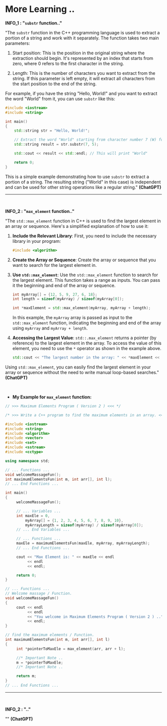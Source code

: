 # More Learning ..

**INFO_1 : "`substr` function.."**

"The `substr` function in the C++ programming language is used to extract a portion of a string and work with it separately. The function takes two main parameters:

1. Start position: This is the position in the original string where the extraction should begin. It's represented by an index that starts from zero, where 0 refers to the first character in the string.

2. Length: This is the number of characters you want to extract from the string. If this parameter is left empty, it will extract all characters from the start position to the end of the string.

For example, if you have the string "Hello, World!" and you want to extract the word "World" from it, you can use `substr` like this:

```cpp
#include <iostream>
#include <string>

int main()
{
    std::string str = "Hello, World!";

    // Extract the word "World" starting from character number 7 (W) for a length of 5 characters.
    std::string result = str.substr(7, 5);

    std::cout << result << std::endl; // This will print "World"

    return 0;
}
```

This is a simple example demonstrating how to use `substr` to extract a portion of a string. The resulting string ("World" in this case) is independent and can be used for other string operations like a regular string." **(ChatGPT)**

---

<br>

**INFO_2 : "`max_element` function.."**

"The `std::max_element` function in C++ is used to find the largest element in an array or sequence. Here's a simplified explanation of how to use it:

1. **Include the Relevant Library**: First, you need to include the necessary library in your program:

   ```cpp
   #include <algorithm>
   ```

2. **Create the Array or Sequence**: Create the array or sequence that you want to search for the largest element in.

3. **Use `std::max_element`**: Use the `std::max_element` function to search for the largest element. This function takes a range as inputs. You can pass it the beginning and end of the array or sequence.

   ```cpp
   int myArray[] = {12, 5, 9, 27, 6, 18};
   int length = sizeof(myArray) / sizeof(myArray[0]);

   int *maxElement = std::max_element(myArray, myArray + length);
   ```

   In this example, the `myArray` array is passed as input to the `std::max_element` function, indicating the beginning and end of the array using `myArray` and `myArray + length`.

4. **Accessing the Largest Value**: `std::.max_element` returns a pointer (by reference) to the largest element in the array. To access the value of this element, you need to use the `*` operator as shown in the example above.

   ```cpp
   std::cout << "The largest number in the array: " << *maxElement << std::endl;
   ```

Using `std::max_element`, you can easily find the largest element in your array or sequence without the need to write manual loop-based searches." **(ChatGPT)**

<br>

- **My Example for `max_element` function:**

```c++
// >>> Maximum Elements Program ( Version 2 ) <<< */

/* >>> Write a C++ program to find the maximum elements in an array. <<< */

#include <iostream>
#include <string>
#include <algorithm>
#include <vector>
#include <set>
#include <sstream>
#include <cctype>

using namespace std;

// ... Functions ...
void welcomeMassageFun();
int maximumElementsFun(int m, int arr[], int l);
// ... End Functions ...

int main()
{
     welcomeMassageFun();

     // ... Variables ...
     int maxEle = 0,
         myArray[] = {1, 2, 3, 4, 5, 6, 7, 8, 9, 10},
         myArrayLength = sizeof(myArray) / sizeof(myArray[0]);
     // ... End Variables ...

     // ... Functions ...
     maxEle = maximumElementsFun(maxEle, myArray, myArrayLength);
     // ... End Functions ...

     cout << "Max Element is: " << maxEle << endl
          << endl
          << endl;

     return 0;
}

// ... Functions ...
// Welcome massage / Function.
void welcomeMassageFun()
{
     cout << endl
          << endl
          << "You welcome in Maximum Elements Program ( Version 2 ) .." << endl
          << endl;
}

// find the maximum elements / Function.
int maximumElementsFun(int m, int arr[], int l)
{
     int *pointerToMaxEle = max_element(arr, arr + l);

     //* Important Note ..
     m = *pointerToMaxEle;
     //* Important Note ..

     return m;
}
// ... End Functions ...
```

---

<br>

**INFO_2 : ".."**

"" **(ChatGPT)**
